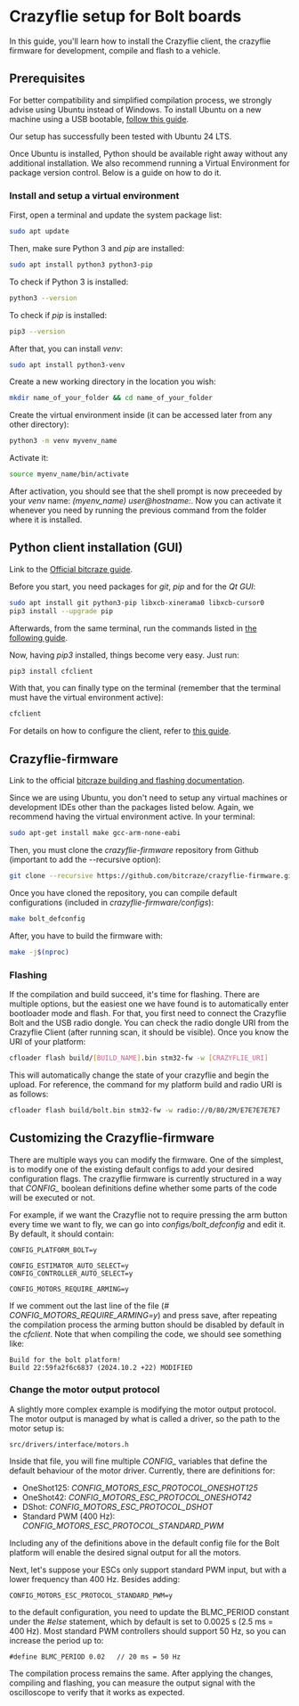 # Crazyflie setup for Bolt boards
In this guide, you'll learn how to install the Crazyflie client, the crazyflie firmware for development, compile and flash to a vehicle.

## Prerequisites
For better compatibility and simplified compilation process, we strongly advise using Ubuntu instead of Windows. To install Ubuntu on a new machine using a USB bootable, [follow this guide](https://ubuntu.com/tutorials/install-ubuntu-desktop#1-overview).

Our setup has successfully been tested with Ubuntu 24 LTS.

Once Ubuntu is installed, Python should be available right away without any additional installation. We also recommend running a Virtual Environment for package version control. Below is a guide on how to do it.

### Install and setup a virtual environment
First, open a terminal and update the system package list:

```bash
sudo apt update
```

Then, make sure Python 3 and *pip* are installed:

```bash
sudo apt install python3 python3-pip
```

To check if Python 3 is installed:

```bash
python3 --version
```

To check if *pip* is installed:

```bash
pip3 --version
```

After that, you can install *venv*:

```bash
sudo apt install python3-venv
```

Create a new working directory in the location you wish:

```bash
mkdir name_of_your_folder && cd name_of_your_folder
```

Create the virtual environment inside (it can be accessed later from any other directory):

```bash
python3 -m venv myvenv_name
```

Activate it:

```bash
source myenv_name/bin/activate
```

After activation, you should see that the shell prompt is now preceeded by your *venv* name: *(myenv_name) user@hostname:*. Now you can activate it whenever you need by running the previous command from the folder where it is installed.

## Python client installation (GUI)
Link to the [Official bitcraze guide](https://www.bitcraze.io/documentation/repository/crazyflie-clients-python/master/installation/install/#debianubuntu).

Before you start, you need packages for *git*, *pip* and for the *Qt GUI*:

```bash
sudo apt install git python3-pip libxcb-xinerama0 libxcb-cursor0
pip3 install --upgrade pip
```

Afterwards, from the same terminal, run the commands listed in [the following guide](https://www.bitcraze.io/documentation/repository/crazyflie-lib-python/master/installation/usb_permissions/).

Now, having *pip3* installed, things become very easy. Just run:

```bash
pip3 install cfclient
```

With that, you can finally type on the terminal (remember that the terminal must have the virtual environment active):

```bash
cfclient
```

For details on how to configure the client, refer to [this guide](https://www.bitcraze.io/documentation/tutorials/getting-started-with-crazyflie-2-x/#config-client).

## Crazyflie-firmware
Link to the official [bitcraze building and flashing documentation](https://github.com/bitcraze/crazyflie-firmware/blob/master/docs/building-and-flashing/build.md).

Since we are using Ubuntu, you don't need to setup any virtual machines or development IDEs other than the packages listed below. Again, we recommend having the virtual environment active. In your terminal:

```bash
sudo apt-get install make gcc-arm-none-eabi
```

Then, you must clone the *crazyflie-firmware* repository from Github (important to add the --recursive option):

```bash
git clone --recursive https://github.com/bitcraze/crazyflie-firmware.git
```

Once you have cloned the repository, you can compile default configurations (included in *crazyflie-firmware/configs*):

```bash
make bolt_defconfig
```

After, you have to build the firmware with:

```bash
make -j$(nproc)
```

### Flashing
If the compilation and build succeed, it's time for flashing. There are multiple options, but the easiest one we have found is to automatically enter bootloader mode and flash. For that, you first need to connect the Crazyflie Bolt and the USB radio dongle. You can check the radio dongle URI from the Crazyflie Client (after running scan, it should be visible). Once you know the URI of your platform:

```bash
cfloader flash build/[BUILD_NAME].bin stm32-fw -w [CRAZYFLIE_URI]
```
This will automatically change the state of your crazyflie and begin the upload. For reference, the command for my platform build and radio URI is as follows:

```bash
cfloader flash build/bolt.bin stm32-fw -w radio://0/80/2M/E7E7E7E7E7
```

## Customizing the Crazyflie-firmware
There are multiple ways you can modify the firmware. One of the simplest, is to modify one of the existing default configs to add your desired configuration flags. The crazyflie firmware is currently structured in a way that *CONFIG_* boolean definitions define whether some parts of the code will be executed or not.

For example, if we want the Crazyflie not to require pressing the arm button every time we want to fly, we can go into *configs/bolt_defconfig* and edit it. By default, it should contain:

```
CONFIG_PLATFORM_BOLT=y

CONFIG_ESTIMATOR_AUTO_SELECT=y
CONFIG_CONTROLLER_AUTO_SELECT=y

CONFIG_MOTORS_REQUIRE_ARMING=y
```

If we comment out the last line of the file (*# CONFIG_MOTORS_REQUIRE_ARMING=y*) and press save, after repeating the compilation process the arming button should be disabled by default in the *cfclient*. Note that when compiling the code, we should see something like:

```
Build for the bolt platform!
Build 22:59fa2f6c6837 (2024.10.2 +22) MODIFIED
```

### Change the motor output protocol
A slightly more complex example is modifying the motor output protocol. The motor output is managed by what is called a driver, so the path to the motor setup is:

```
src/drivers/interface/motors.h
```

Inside that file, you will fine multiple *CONFIG_* variables that define the default behaviour of the motor driver. Currently, there are definitions for:

- OneShot125: *CONFIG_MOTORS_ESC_PROTOCOL_ONESHOT125*
- OneShot42: *CONFIG_MOTORS_ESC_PROTOCOL_ONESHOT42*
- DShot: *CONFIG_MOTORS_ESC_PROTOCOL_DSHOT*
- Standard PWM (400 Hz): *CONFIG_MOTORS_ESC_PROTOCOL_STANDARD_PWM*

Including any of the definitions above in the default config file for the Bolt platform will enable the desired signal output for all the motors.

Next, let's suppose your ESCs only support standard PWM input, but with a lower frequency than 400 Hz. Besides adding:

```
CONFIG_MOTORS_ESC_PROTOCOL_STANDARD_PWM=y
```

to the default configuration, you need to update the BLMC_PERIOD constant under the *#else* statement, which by default is set to 0.0025 s (2.5 ms = 400 Hz). Most standard PWM controllers should support 50 Hz, so you can increase the period up to:

```
#define BLMC_PERIOD 0.02   // 20 ms = 50 Hz
```

The compilation process remains the same. After applying the changes, compiling and flashing, you can measure the output signal with the oscilloscope to verify that it works as expected.